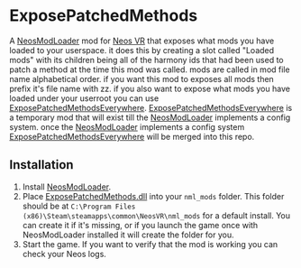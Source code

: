 # ExposePatchedMethods

A [NeosModLoader](https://github.com/zkxs/NeosModLoader) mod for [Neos VR](https://neos.com/) that exposes what mods you have loaded to your userspace. it does this by creating a slot called "Loaded mods" with its children being all of the harmony ids that had been used to patch a method at the time this mod was called. mods are called in mod file name alphabetical order. if you want this mod to exposes all mods then prefix it's file name with zz. if you also want to expose what mods you have loaded under your userroot you can use [ExposePatchedMethodsEverywhere](https://github.com/EIA485/NeosExposePatchedMethodsEverywhere). [ExposePatchedMethodsEverywhere](https://github.com/EIA485/NeosExposePatchedMethodsEverywhere) is a temporary mod that will exist till the [NeosModLoader](https://github.com/zkxs/NeosModLoader) implements a config system. once the [NeosModLoader](https://github.com/zkxs/NeosModLoader) implements a config system [ExposePatchedMethodsEverywhere](https://github.com/EIA485/NeosExposePatchedMethodsEverywhere) will be merged into this repo. 
## Installation
1. Install [NeosModLoader](https://github.com/zkxs/NeosModLoader).
1. Place [ExposePatchedMethods.dll](https://github.com/eia485/NeosExposePatchedMethods/releases/latest/download/ExposePatchedMethods.dll) into your `nml_mods` folder. This folder should be at `C:\Program Files (x86)\Steam\steamapps\common\NeosVR\nml_mods` for a default install. You can create it if it's missing, or if you launch the game once with NeosModLoader installed it will create the folder for you.
1. Start the game. If you want to verify that the mod is working you can check your Neos logs.